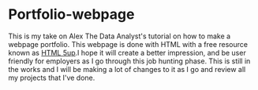 # Portfolio-webpage
This is my take on Alex The Data Analyst's tutorial on how to make a webpage portfolio. This webpage is done with HTML with a free resource known as [HTML 5up](https://html5up.net/).I hope it will create a better impression, and be user friendly for employers as I go through this job hunting phase. This is still in the works and I will be making a lot of changes to it as I go and review all my projects that I've done. 
